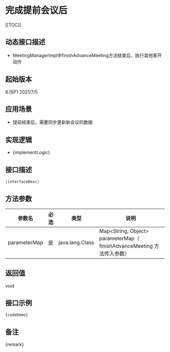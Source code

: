 # 完成提前会议后 

[[TOC]]

## 动态接口描述

- MeetingManagerImpl中finishAdvanceMeeting方法结束后，执行其他客开动作

## 起始版本
8.1SP1
2021/7/5

## 应用场景
- 提前结束后，需要同步更新新会议的数据

## 实现逻辑
- {implementLogic}

## 接口描述
```java
{interfaceDesc}
```
## 方法参数
 参数名 | 必选 | 类型 | 说明 
--- |---|--- |--- 
parameterMap|是|java.lang.Class|Map<String, Object> parameterMap（ finishAdvanceMeeting 方法传入参数）


## 返回值
void


## 接口示例
```
{codeDemo}
```

## 备注
{remark}
